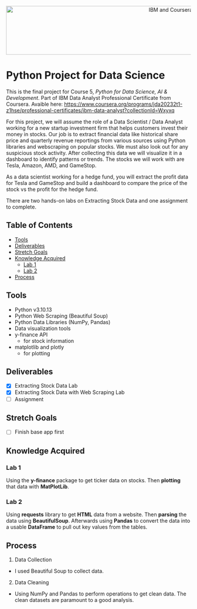 <p align="center">
    <img src="https://howtolearnmachinelearning.com/wp-content/uploads/2021/04/coursera_machine_learning_ibm.png?raw=true" alt="IBM and Coursera Logos" width="926" height="133"/>
</p>

# Python Project for Data Science

This is the final project for Course 5, _Python for Data Science, AI & Development_. Part of IBM Data Analyst Professional Certificate from Coursera. Avaible here: https://www.coursera.org/programs/jda20232t1-z1hse/professional-certificates/ibm-data-analyst?collectionId=Wxyxq

For this project, we will assume the role of a Data Scientist / Data Analyst working for a new startup investment firm that helps customers invest their money in stocks. Our job is to extract financial data like historical share price and quarterly revenue reportings from various sources using Python libraries and webscraping on popular stocks. We must also look out for any suspicious stock activity. After collecting this data we will visualize it in a dashboard to identify patterns or trends. The stocks we will work with are Tesla, Amazon, AMD, and GameStop.

As a data scientist working for a hedge fund, you will extract the profit data for Tesla and GameStop and build a dashboard to compare the price of the stock vs the profit for the hedge fund.

There are two hands-on labs on Extracting Stock Data and one assignment to complete.

## Table of Contents

- [Tools](#tools)
- [Deliverables](#deliverables)
- [Stretch Goals](#stretch-goals)
- [Knowledge Acquired](#knowledge-acquired)
  - [Lab 1](#lab-1)
  - [Lab 2](#lab-2)
- [Process](#process)

## Tools

- Python v3.10.13
- Python Web Scraping (Beautiful Soup)
- Python Data Libraries (NumPy, Pandas)
- Data visualization tools
- y-finance API
  - for stock information
- matplotlib and plotly
  - for plotting

## Deliverables

- [x] Extracting Stock Data Lab
- [x] Extracting Stock Data with Web Scraping Lab
- [ ] Assignment

## Stretch Goals

- [ ] Finish base app first

## Knowledge Acquired

### Lab 1

Using the **y-finance** package to get ticker data on stocks. Then **plotting** that data with **MatPlotLib**.

### Lab 2

Using **requests** library to get **HTML** data from a website. Then **parsing** the data using **BeautifulSoup**. Afterwards using **Pandas** to convert the data into a usable **DataFrame** to pull out key values from the tables.

## Process

1. Data Collection

- I used Beautiful Soup to collect data.

2. Data Cleaning

- Using NumPy and Pandas to perform operations to get clean data. The clean datasets are paramount to a good analysis.
